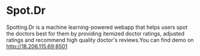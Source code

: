 # Spot.Dr

Spotting.Dr is a machine learning-powered webapp that helps users spot the doctors best for them by providing itemized doctor ratings, adjusted ratings and recommend high quality doctor's reviews.You can find demo on http://18.206.115.69:8501

